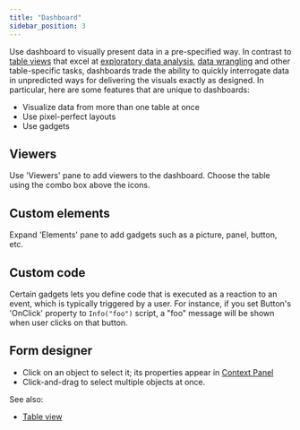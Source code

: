 ```yaml
---
title: "Dashboard"
sidebar_position: 3
---
```


Use dashboard to visually present data in a pre-specified way. In contrast to
[table views](../datagroknavigation/views/table-view.md) that excel at
[exploratory data analysis](../datagrok/solutions/domains/use-cases/eda.md),
[data wrangling](../transform/transform.md) and other table-specific tasks, dashboards trade the ability to quickly
interrogate data in unpredicted ways for delivering the visuals exactly as designed. In particular, here are some
features that are unique to dashboards:

* Visualize data from more than one table at once
* Use pixel-perfect layouts
* Use gadgets

## Viewers

Use 'Viewers' pane to add viewers to the dashboard. Choose the table using the combo box above the icons.

## Custom elements

Expand 'Elements' pane to add gadgets such as a picture, panel, button, etc.

## Custom code

Certain gadgets lets you define code that is executed as a reaction to an event, which is typically triggered by a user.
For instance, if you set Button's 'OnClick' property to `Info("foo")` script, a "foo" message will be shown when user
clicks on that button.

## Form designer

* Click on an object to select it; its properties appear in [Context Panel](../datagrok/navigation/panels/panels.md#context-panel)
* Click-and-drag to select multiple objects at once.

See also:

* [Table view](../datagroknavigation/views/table-view.md)

